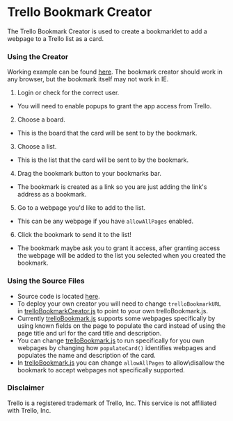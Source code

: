 # Trello Bookmark Creator
The Trello Bookmark Creator is used to create a bookmarklet to add a webpage to a Trello list as a card.

### Using the Creator
Working example can be found [here](http://flipxfx.pancakeapps.com/trello-bookmark-creator/index.html). The bookmark creator should work in any browser, but the bookmark itself may not work in IE.

1. Login or check for the correct user.
  - You will need to enable popups to grant the app access from Trello.
2. Choose a board.
  - This is the board that the card will be sent to by the bookmark.
3. Choose a list.
  - This is the list that the card will be sent to by the bookmark.
4. Drag the bookmark button to your bookmarks bar.
  - The bookmark is created as a link so you are just adding the link's address as a bookmark.
5. Go to a webpage you'd like to add to the list.
  - This can be any webpage if you have `allowAllPages` enabled.
6. Click the bookmark to send it to the list!
  - The bookmark maybe ask you to grant it access, after granting access the webpage will be added to the list you selected when you created the bookmark.

### Using the Source Files
- Source code is located [here](https://github.com/flipxfx/trello-bookmark-creator).
- To deploy your own creator you will need to change `trelloBookmarkURL` in [trelloBookmarkCreator.js](trelloBookmarkCreator.js) to point to your own trelloBookmark.js.
- Currently [trelloBookmark.js](trelloBookmark.js) supports some webpages specifically by using known fields on the page to populate the card instead of using the page title and url for the card title and description.
- You can change [trelloBookmark.js](trelloBookmark.js) to run specifically for you own webpages by changing how `populateCard()` identifies webpages and populates the name and description of the card.
- In [trelloBookmark.js](trelloBookmark.js) you can change `allowAllPages` to allow\disallow the bookmark to accept webpages not specifically supported.

### Disclaimer
Trello is a registered trademark of Trello, Inc. This service is not affiliated with Trello, Inc.
